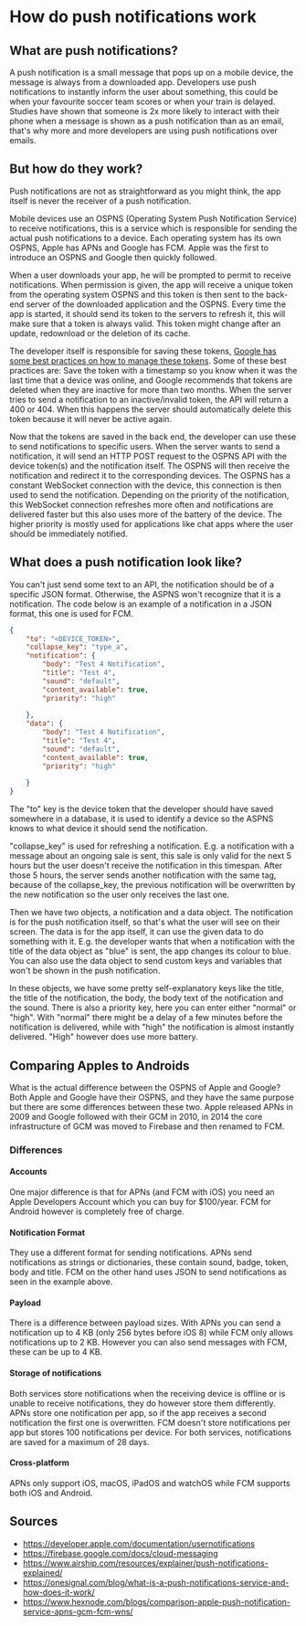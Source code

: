 # How do push notifications work

## What are push notifications?

A push notification is a small message that pops up on a mobile device, the message is always from a downloaded app. Developers use push notifications to instantly inform the user about something, this could be when your favourite soccer team scores or when your train is delayed. Studies have shown that someone is 2x more likely to interact with their phone when a message is shown as a push notification than as an email, that's why more and more developers are using push notifications over emails.

## But how do they work?
Push notifications are not as straightforward as you might think, the app itself is never the receiver of a push notification.

Mobile devices use an OSPNS (Operating System Push Notification Service) to receive notifications, this is a service which is responsible for sending the actual push notifications to a device. Each operating system has its own OSPNS, Apple has APNs and Google has FCM. Apple was the first to introduce an OSPNS and Google then quickly followed.

When a user downloads your app, he will be prompted to permit to receive notifications. When permission is given, the app will receive a unique token from the operating system OSPNS and this token is then sent to the back-end server of the downloaded application and the OSPNS. Every time the app is started, it should send its token to the servers to refresh it, this will make sure that a token is always valid. This token might change after an update, redownload or the deletion of its cache.

The developer itself is responsible for saving these tokens, [Google has some best practices on how to manage these tokens](https://firebase.google.com/docs/cloud-messaging/manage-tokens). Some of these best practices are: Save the token with a timestamp so you know when it was the last time that a device was online, and Google recommends that tokens are deleted when they are inactive for more than two months. When the server tries to send a notification to an inactive/invalid token, the API will return a 400 or 404. When this happens the server should automatically delete this token because it will never be active again.

Now that the tokens are saved in the back end, the developer can use these to send notifications to specific users. When the server wants to send a notification, it will send an HTTP POST request to the OSPNS API with the device token(s) and the notification itself. The OSPNS will then receive the notification and redirect it to the corresponding devices. The OSPNS has a constant WebSocket connection with the device, this connection is then used to send the notification. Depending on the priority of the notification, this WebSocket connection refreshes more often and notifications are delivered faster but this also uses more of the battery of the device. The higher priority is mostly used for applications like chat apps where the user should be immediately notified.

## What does a push notification look like?

You can't just send some text to an API, the notification should be of a specific JSON format. Otherwise, the ASPNS won't recognize that it is a notification. The code below is an example of a notification in a JSON format, this one is used for FCM.

```json
{
    "to": "<DEVICE_TOKEN>",
    "collapse_key": "type_a",
    "notification": {
        "body": "Test 4 Notification",
        "title": "Test 4",
        "sound": "default",
        "content_available": true,
        "priority": "high"
        
    },
    "data": {
        "body": "Test 4 Notification",
        "title": "Test 4",
        "sound": "default",
        "content_available": true,
        "priority": "high"
        
    }
}
```
The "to" key is the device token that the developer should have saved somewhere in a database, it is used to identify a device so the ASPNS knows to what device it should send the notification.

"collapse_key" is used for refreshing a notification. E.g. a notification with a message about an ongoing sale is sent, this sale is only valid for the next 5 hours but the user doesn't receive the notification in this timespan. After those 5 hours, the server sends another notification with the same tag, because of the collapse_key, the previous notification will be overwritten by the new notification so the user only receives the last one.

Then we have two objects, a notification and a data object. The notification is for the push notification itself, so that's what the user will see on their screen. The data is for the app itself, it can use the given data to do something with it. E.g. the developer wants that when a notification with the title of the data object as "blue" is sent, the app changes its colour to blue. You can also use the data object to send custom keys and variables that won't be shown in the push notification.

In these objects, we have some pretty self-explanatory keys like the title, the title of the notification, the body, the body text of the notification and the sound. There is also a priority key, here you can enter either "normal" or "high". With "normal" there might be a delay of a few minutes before the notification is delivered, while with "high" the notification is almost instantly delivered. "High" however does use more battery.


## Comparing Apples to Androids
What is the actual difference between the OSPNS of Apple and Google?
Both Apple and Google have their OSPNS, and they have the same purpose but there are some differences between these two. Apple released APNs in 2009 and Google followed with their GCM in 2010, in 2014 the core infrastructure of GCM was moved to Firebase and then renamed to FCM.

### Differences
#### Accounts
One major difference is that for APNs (and FCM with iOS) you need an Apple Developers Account which you can buy for $100/year. FCM for Android however is completely free of charge.

#### Notification Format

They use a different format for sending notifications. APNs send notifications as strings or dictionaries, these contain sound, badge, token, body and title. FCM on the other hand uses JSON to send notifications as seen in the example above.

#### Payload

There is a difference between payload sizes. With APNs you can send a notification up to 4 KB (only 256 bytes before iOS 8) while FCM only allows notifications up to 2 KB. However you can also send messages with FCM, these can be up to 4 KB.

#### Storage of notifications
Both services store notifications when the receiving device is offline or is unable to receive notifications, they do however store them differently. APNs store one notification per app, so if the app receives a second notification the first one is overwritten. FCM doesn't store notifications per app but stores 100 notifications per device. For both services, notifications are saved for a maximum of 28 days.

#### Cross-platform
APNs only support iOS, macOS, iPadOS and watchOS while FCM supports both iOS and Android.

## Sources
- https://developer.apple.com/documentation/usernotifications
- https://firebase.google.com/docs/cloud-messaging
- https://www.airship.com/resources/explainer/push-notifications-explained/
- https://onesignal.com/blog/what-is-a-push-notifications-service-and-how-does-it-work/
- https://www.hexnode.com/blogs/comparison-apple-push-notification-service-apns-gcm-fcm-wns/
